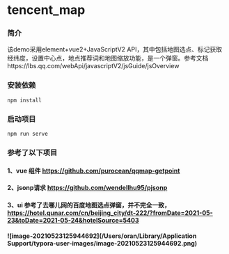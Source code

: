 # tencent_map

### 简介

该demo采用element+vue2+JavaScriptV2 API，其中包括地图选点、标记获取经纬度，设置中心点，地点推荐词和地图缩放功能，是一个弹窗。参考文档https://lbs.qq.com/webApi/javascriptV2/jsGuide/jsOverview

### 安装依赖

```
npm install
```

### 启动项目
```
npm run serve
```



### 参考了以下项目 

#### 1、vue 组件 https://github.com/purocean/qqmap-getpoint

#### 2、jsonp请求 https://github.com/wendellhu95/pjsonp

#### 3、ui 参考了去哪儿网的百度地图选点弹窗，并不完全一致， https://hotel.qunar.com/cn/beijing_city/dt-222/?fromDate=2021-05-23&toDate=2021-05-24&hotelSource=5403

#### ![image-20210523125944692](/Users/oran/Library/Application Support/typora-user-images/image-20210523125944692.png)

